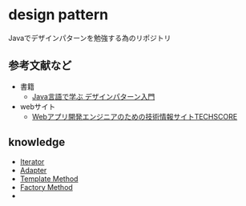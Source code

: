 design pattern
=====
Javaでデザインパターンを勉強する為のリポジトリ

参考文献など
-----
* 書籍
    * [Java言語で学ぶ デザインパターン入門](https://www.amazon.co.jp/%E5%A2%97%E8%A3%9C%E6%94%B9%E8%A8%82%E7%89%88Java%E8%A8%80%E8%AA%9E%E3%81%A7%E5%AD%A6%E3%81%B6%E3%83%87%E3%82%B6%E3%82%A4%E3%83%B3%E3%83%91%E3%82%BF%E3%83%BC%E3%83%B3%E5%85%A5%E9%96%80-%E7%B5%90%E5%9F%8E-%E6%B5%A9/dp/4797327030/ref=sr_1_1?ie=UTF8&qid=1465544729&sr=8-1&keywords=java%E3%83%87%E3%82%B6%E3%82%A4%E3%83%B3%E3%83%91%E3%82%BF%E3%83%BC%E3%83%B3)
* webサイト
    * [Webアプリ開発エンジニアのための技術情報サイトTECHSCORE](http://www.techscore.com/tech/DesignPattern/index.html/)

knowledge
-----
* [Iterator](https://github.com/t-katsuren/design/wiki/Iterator-Pattern)
* [Adapter](https://github.com/t-katsuren/design/wiki/Adapter-Pattern)
* [Template Method](https://github.com/t-katsuren/design/wiki/Template-Method-Pattern)
* [Factory Method](https://github.com/t-katsuren/design/wiki/Factory-Method-Pattern)
* 
